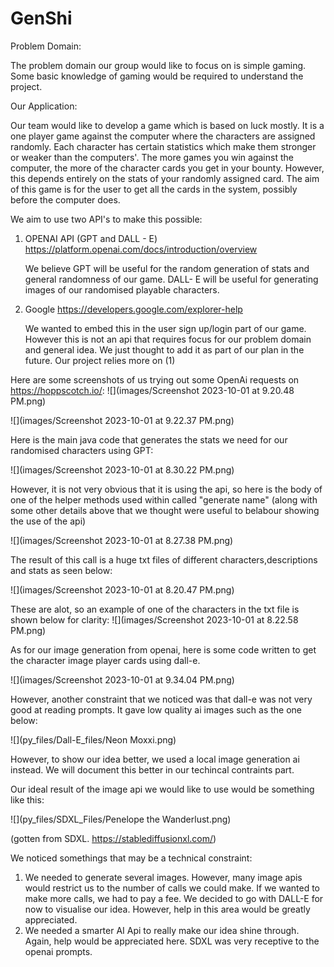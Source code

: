 # GenShi

Problem Domain:

The problem domain our group would like to focus on is simple gaming. Some basic knowledge of gaming would be required to understand the project. 


Our Application:

Our team would like to develop a game which is based on luck mostly. It is a one player game against the computer where the characters are assigned randomly. Each character has certain statistics which make them stronger or weaker than the computers'. The more games you win against the computer, the more of the character cards you get in your bounty. However, this depends entirely on the stats of your randomly assigned card. The aim of this game is for the user to get all the cards in the system, possibly before the computer does.

We aim to use two API's to make this possible:

1. OPENAI API (GPT and DALL - E)
    https://platform.openai.com/docs/introduction/overview

   We believe GPT will be useful for the random generation of stats and general randomness of our game. DALL- E will be useful for generating images of our randomised playable characters. 



2. Google
   https://developers.google.com/explorer-help

   We wanted to embed this in the user sign up/login part of our game. However this is not an api that requires focus for our problem domain and general idea. We just thought to add it as part of our plan in the future. Our project relies more on (1)



Here are some screenshots of us trying out some OpenAi requests on https://hoppscotch.io/:
![](images/Screenshot 2023-10-01 at 9.20.48 PM.png)

![](images/Screenshot 2023-10-01 at 9.22.37 PM.png)




Here is the main java code that generates the stats we need for our randomised characters using GPT:

![](images/Screenshot 2023-10-01 at 8.30.22 PM.png)

However, it is not very obvious that it is using the api, so here is the body of one of the helper methods used within called "generate name" (along with some other details above that we thought were useful to belabour showing the use of the api)


![](images/Screenshot 2023-10-01 at 8.27.38 PM.png)


The result of this call is a huge txt files of different characters,descriptions and stats as seen below:

![](images/Screenshot 2023-10-01 at 8.20.47 PM.png)



These are alot, so an example of one of the characters in the txt file is shown below for clarity:
![](images/Screenshot 2023-10-01 at 8.22.58 PM.png)



As for our image generation from openai, here is some code written to get the character image player cards using dall-e.

![](images/Screenshot 2023-10-01 at 9.34.04 PM.png)

However, another constraint that we noticed was that dall-e was not very good at reading prompts. It gave low quality ai images such as the one below:

![](py_files/Dall-E_files/Neon Moxxi.png)



However, to show our idea better, we used a local image generation ai instead. We will document this better in our techincal contraints part.

Our ideal result of the image api we would like to use would be something like this:


![](py_files/SDXL_Files/Penelope the Wanderlust.png)

(gotten from SDXL. https://stablediffusionxl.com/)





We noticed somethings that may be a technical constraint:
1. We needed to generate several images. However, many image apis would restrict us to the number of calls we could make. If we wanted to make more calls, we had to pay a fee.
   We decided to go with DALL-E for now to visualise our idea. However, help in this area would be greatly appreciated.
2. We needed a smarter AI Api to really make our idea shine through. Again, help would be appreciated here. SDXL was very receptive to the openai prompts.

   
   
   



